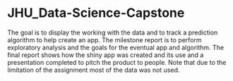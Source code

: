 # JHU_Data-Science-Capstone

The goal is to display the working with the data and to track a prediction algorithm to help create an app. 
The milestone report is to perform exploratory analysis and the goals for the eventual app and algorithm.
The final report shows how the shiny app was created and its use and a presentation completed to pitch the
product to people. Note that due to the limitation of the assignment most of the data was not used.

